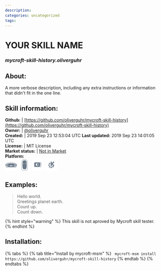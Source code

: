 ```yaml
--- 
description: 
categories: uncategorized   
tags:   
---
```


# YOUR SKILL NAME  
### _mycroft-skill-history.oliverguhr_  
## About:  
A more verbose description, including any extra instructions or
information that didn't fit in the one line.

## Skill information:  
**Github:** | [https://github.com/oliverguhr/mycroft-skill-history](https://github.com/oliverguhr/mycroft-skill-history)  
**Owner:** | [@oliverguhr](https://github.com/oliverguhr)  
**Created:** | 2019 Sep 23 12:53:04 UTC  **Last updated:** 2019 Sep 23 14:01:05 UTC  
**License:** | MIT License  
**Market status:** | [Not in Market](https://market.mycroft.ai/skill/)  
**Platform:**  
 ![](../.gitbook/assets/mark-1-icon.png)  ![](../.gitbook/assets/mark-2-icon.png)  ![](../.gitbook/assets/picroft-icon.png)  ![](../.gitbook/assets/kde.png)   
## Examples:  
> Hello world.  
> Greetings planet earth.  
> Count up.  
> Count down.  
  
{% hint style="warning" %}
This skill is not aproved by Mycroft skill tester.
{% endhint %}
    
## Installation:  
{% tabs %}
{% tab title="Install by mycroft-msm" %}
``` mycroft-msm install https://github.com/oliverguhr/mycroft-skill-history```
{% endtab %}
  {% endtabs %}
  